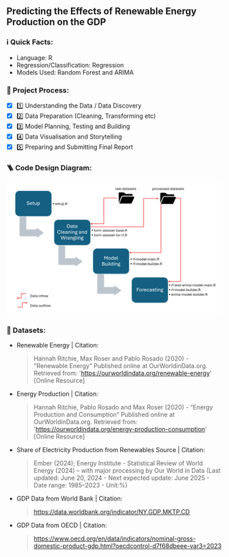 ## Predicting the Effects of Renewable Energy Production on the GDP

### ℹ️ Quick Facts:
* Language: R
* Regression/Classification: Regression
* Models Used: Random Forest and ARIMA

### 🎯 Project Process:
- [x] 1️⃣ Understanding the Data / Data Discovery
- [x] 2️⃣ Data Preparation (Cleaning, Transforming etc)
- [x] 3️⃣ Model Planning, Testing and Building 
- [x] 4️⃣ Data Visualisation and Storytelling
- [x] 5️⃣ Preparing and Submitting Final Report

### 🪜 Code Design Diagram:
![CODEDESIGN!](Final%20Submission/Docs/code-structure-diagram.png)

### 📂 Datasets:
* Renewable Energy | Citation:
  > Hannah Ritchie, Max Roser and Pablo Rosado (2020) - “Renewable Energy” Published online at OurWorldinData.org. Retrieved from: 'https://ourworldindata.org/renewable-energy' [Online Resource]
* Energy Production | Citation:
  > Hannah Ritchie, Pablo Rosado and Max Roser (2020) - “Energy Production and Consumption” Published online at OurWorldinData.org. Retrieved from: 'https://ourworldindata.org/energy-production-consumption' [Online Resource]
* Share of Electricity Production from Renewables Source | Citation:
  > Ember (2024); Energy Institute - Statistical Review of World Energy (2024) – with major processing by Our World in Data (Last updated: June 20, 2024 - Next expected update: June 2025 - Date range: 1985–2023 - Unit:%)
* GDP Data from World Bank | Citation:
  > https://data.worldbank.org/indicator/NY.GDP.MKTP.CD
* GDP Data from OECD | Citation:
  > https://www.oecd.org/en/data/indicators/nominal-gross-domestic-product-gdp.html?oecdcontrol-d7f68dbeee-var3=2023
